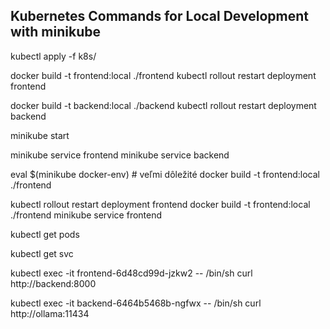 ## Kubernetes Commands for Local Development with minikube

<!-- Apply Changes in k8s -->

kubectl apply -f k8s/

<!-- Restart Frontend -->

docker build -t frontend:local ./frontend
kubectl rollout restart deployment frontend

<!-- Restart Backend -->

docker build -t backend:local ./backend
kubectl rollout restart deployment backend

<!-- Minikube Start -->

minikube start

<!-- Minikube Run Service -->

minikube service frontend
minikube service backend

<!-- Minikube Run Service -->

eval $(minikube docker-env) # veľmi dôležité
docker build -t frontend:local ./frontend

kubectl rollout restart deployment frontend
docker build -t frontend:local ./frontend
minikube service frontend

<!-- Zobrazi beziace pody-->

kubectl get pods

<!-- služby majú správne porty-->

kubectl get svc

kubectl exec -it frontend-6d48cd99d-jzkw2 -- /bin/sh
curl http://backend:8000

kubectl exec -it backend-6464b5468b-ngfwx -- /bin/sh
curl http://ollama:11434
